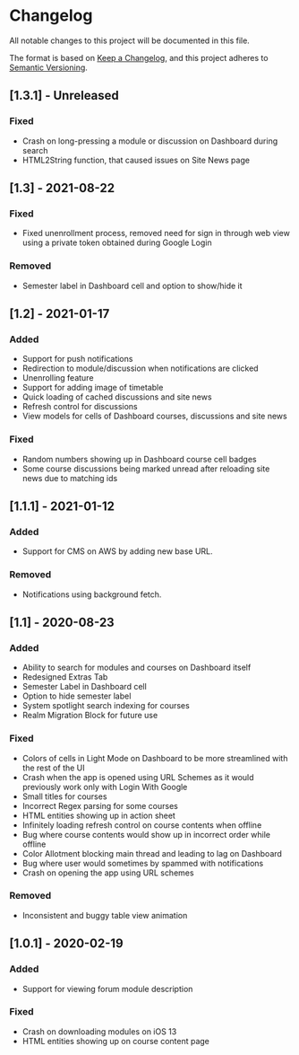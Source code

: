 # Changelog
All notable changes to this project will be documented in this file.

The format is based on [Keep a Changelog](https://keepachangelog.com/en/1.0.0/),
and this project adheres to [Semantic Versioning](https://semver.org/spec/v2.0.0.html).

## [1.3.1] - Unreleased

### Fixed
- Crash on long-pressing a module or discussion on Dashboard during search
- HTML2String function, that caused issues on Site News page


## [1.3] - 2021-08-22

### Fixed
- Fixed unenrollment process, removed need for sign in through web view using a private token obtained during Google Login

### Removed
- Semester label in Dashboard cell and option to show/hide it

## [1.2] - 2021-01-17

### Added
- Support for push notifications
- Redirection to module/discussion when notifications are clicked
- Unenrolling feature
- Support for adding image of timetable
- Quick loading of cached discussions and site news
- Refresh control for discussions
- View models for cells of Dashboard courses, discussions and site news

### Fixed
- Random numbers showing up in Dashboard course cell badges
- Some course discussions being marked unread after reloading site news due to matching ids


## [1.1.1] - 2021-01-12
### Added
- Support for CMS on AWS by adding new base URL.

### Removed
- Notifications using background fetch.

## [1.1] - 2020-08-23
### Added
- Ability to search for modules and courses on Dashboard itself
- Redesigned Extras Tab
- Semester Label in Dashboard cell
- Option to hide semester label
- System spotlight search indexing for courses
- Realm Migration Block for future use

### Fixed
- Colors of cells in Light Mode on Dashboard to be more streamlined with the rest of the UI
- Crash when the app is opened using URL Schemes as it would previously work only with Login With Google
- Small titles for courses
- Incorrect Regex parsing for some courses
- HTML entities showing up in action sheet
- Infinitely loading refresh control on course contents when offline
- Bug where course contents would show up in incorrect order while offline
- Color Allotment blocking main thread and leading to lag on Dashboard
- Bug where user would sometimes by spammed with notifications
- Crash on opening the app using URL schemes

### Removed
- Inconsistent and buggy table view animation

## [1.0.1] - 2020-02-19
### Added
- Support for viewing forum module description
### Fixed
- Crash on downloading modules on iOS 13
- HTML entities showing up on course content page
